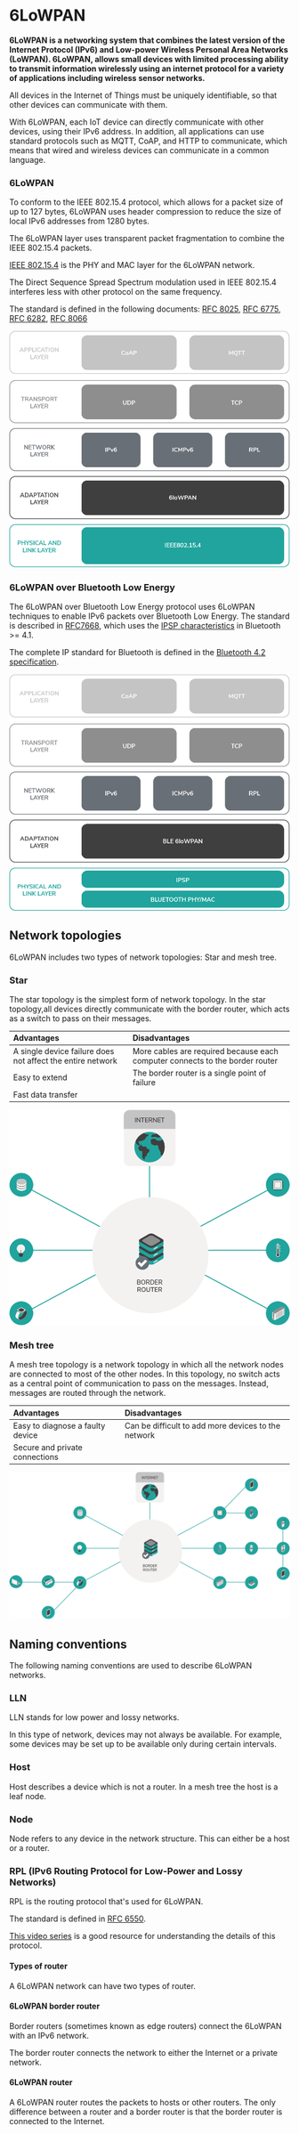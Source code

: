 # 6LoWPAN

**6LoWPAN is a networking system that combines the latest version of the Internet Protocol (IPv6) and Low-power Wireless Personal Area Networks (LoWPAN). 6LoWPAN, allows small devices with limited processing ability to transmit information wirelessly using an internet protocol for a variety of applications including wireless sensor networks.**

All devices in the Internet of Things must be uniquely identifiable, so that other devices can communicate with them.

With 6LoWPAN, each IoT device can directly communicate with other devices, using their IPv6 address. In addition, all applications can use standard protocols such as MQTT, CoAP, and HTTP to communicate, which means that wired and wireless devices can communicate in a common language.

### 6LoWPAN

To conform to the IEEE 802.15.4 protocol, which allows for a packet size of up to 127 bytes, 6LoWPAN uses header compression to reduce the size of local IPv6 addresses from 1280 bytes.

The 6LoWPAN layer uses transparent packet fragmentation to combine the IEEE 802.15.4 packets.

[IEEE 802.15.4](https://standards.ieee.org/standard/802_15_4-2015.html) is the PHY and MAC layer for the 6LoWPAN network. 

The Direct Sequence Spread Spectrum modulation used in IEEE 802.15.4 
interferes less with other protocol on the same frequency.

The standard is defined in the following documents:
[RFC 8025](https://datatracker.ietf.org/doc/rfc8025/), 
[RFC 6775](https://datatracker.ietf.org/doc/rfc6775/), 
[RFC 6282](https://datatracker.ietf.org/doc/rfc6282/), 
[RFC 8066](https://datatracker.ietf.org/doc/rfc8066/)

![6LoWPAN network stack](../nrf52/images/6LoWPAN.png)

### 6LoWPAN over Bluetooth Low Energy

The 6LoWPAN over Bluetooth Low Energy protocol uses 6LoWPAN techniques to enable IPv6 packets over Bluetooth Low Energy. The standard is described in [RFC7668](https://datatracker.ietf.org/doc/rfc7668/), which uses the 
[IPSP characteristics](https://www.bluetooth.org/docman/handlers/DownloadDoc.ashx?doc_id=296307) in Bluetooth >= 4.1.

The complete IP standard for Bluetooth is defined in the [Bluetooth 4.2 specification](https://www.bluetooth.org/DocMan/handlers/DownloadDoc.ashx?doc_id=286439).

![6LoWPAN over Bluetooth Low Energy network stack](../nrf52/images/ipv6onnrf51.png)

## Network topologies

6LoWPAN includes two types of network topologies: Star and mesh tree.

### Star

The star topology is the simplest form of network topology. In the star topology,all devices directly communicate with the border router, which acts as a switch to pass on their messages.

|**Advantages**|**Disadvantages**|
|:---------|:------------|
|A single device failure does not affect the entire network|More cables are required because each computer connects to the border router|
|Easy to extend|The border router is a single point of failure|
|Fast data transfer|

![Star network topology](../nrf52/images/star_topology.png)

### Mesh tree

A mesh tree topology is a network topology in which all the network nodes are connected to most of the other nodes. In this topology, no switch acts as a central point of communication to pass on the messages. Instead, messages are routed through the network.

|**Advantages**|**Disadvantages**|
|:---------|:------------|
|Easy to diagnose a faulty device|Can be difficult to add more devices to the network|
|Secure and private connections|

![Mesh tree network topology](../nrf52/images/mesh.png)

## Naming conventions

The following naming conventions are used to describe 6LoWPAN networks.

### LLN

LLN stands for low power and lossy networks.

In this type of network, devices may not always be available. For example, some devices may be set up to be available only during certain intervals.

### Host

Host describes a device which is not a router. In a mesh tree the host is a leaf node.

### Node

Node refers to any device in the network structure. This can either be a host or a router. 

### RPL (IPv6 Routing Protocol for Low-Power and Lossy Networks)

RPL is the routing protocol that's used for 6LoWPAN.

The standard is defined in [RFC 6550](https://datatracker.ietf.org/doc/rfc6550/).

[This video series](https://www.youtube.com/watch?v=6AP7p0sbBro&t=45s) is a good resource for understanding the details of this protocol.

#### Types of router

A 6LoWPAN network can have two types of router.

#### 6LoWPAN border router

Border routers (sometimes known as edge routers) connect the 6LoWPAN with an IPv6 network.

The border router connects the network to either the Internet or a private network.

#### 6LoWPAN router

A 6LoWPAN router routes the packets to hosts or other routers. The only difference between a router and a border router is that the border router is connected to the Internet.


